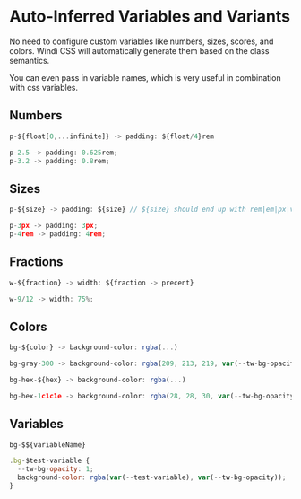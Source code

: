 # Auto-Inferred Variables and Variants

No need to configure custom variables like numbers, sizes, scores, and colors. Windi CSS will automatically generate them based on the class semantics.

You can even pass in variable names, which is very useful in combination with css variables.

## Numbers

```js
p-${float[0,...infinite]} -> padding: ${float/4}rem

p-2.5 -> padding: 0.625rem;
p-3.2 -> padding: 0.8rem;
```

## Sizes

```js
p-${size} -> padding: ${size} // ${size} should end up with rem|em|px|vh|vw|ch|ex

p-3px -> padding: 3px;
p-4rem -> padding: 4rem;
```

## Fractions
```js
w-${fraction} -> width: ${fraction -> precent}

w-9/12 -> width: 75%;
```

## Colors
```js
bg-${color} -> background-color: rgba(...)

bg-gray-300 -> background-color: rgba(209, 213, 219, var(--tw-bg-opacity);

bg-hex-${hex} -> background-color: rgba(...)

bg-hex-1c1c1e -> background-color: rgba(28, 28, 30, var(--tw-bg-opacity));
```

## Variables
```js
bg-$${variableName}

.bg-$test-variable {
  --tw-bg-opacity: 1;
  background-color: rgba(var(--test-variable), var(--tw-bg-opacity));
}
```
